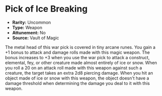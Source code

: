 # Pick of Ice Breaking

- **Rarity:** Uncommon
- **Type:** Weapon
- **Attunement:** No
- **Source:** Vault of Magic

The metal head of this war pick is covered in tiny arcane runes. You gain a +1 bonus to attack and damage rolls made with this magic weapon. The bonus increases to +3 when you use the war pick to attack a construct, elemental, fey, or other creature made almost entirely of ice or snow. When you roll a 20 on an attack roll made with this weapon against such a creature, the target takes an extra 2d8 piercing damage. When you hit an object made of ice or snow with this weapon, the object doesn't have a damage threshold when determining the damage you deal to it with this weapon.
